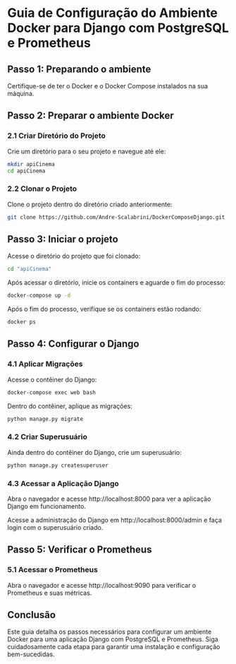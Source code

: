 # Guia de Configuração do Ambiente Docker para Django com PostgreSQL e Prometheus

## Passo 1: Preparando o ambiente

Certifique-se de ter o Docker e o Docker Compose instalados na sua máquina.

## Passo 2: Preparar o ambiente Docker

### 2.1 Criar Diretório do Projeto

Crie um diretório para o seu projeto e navegue até ele:

```bash
mkdir apiCinema
cd apiCinema
```
### 2.2 Clonar o Projeto
Clone o projeto dentro do diretório criado anteriormente:

```bash
git clone https://github.com/Andre-Scalabrini/DockerComposeDjango.git
```

## Passo 3: Iniciar o projeto
Acesse o diretório do projeto que foi clonado:

```bash
cd "apiCinema"
```
Após acessar o diretório, inicie os containers e aguarde o fim do processo:

```bash
docker-compose up -d
```
Após o fim do processo, verifique se os containers estão rodando:

```bash
docker ps
```
## Passo 4: Configurar o Django


### 4.1 Aplicar Migrações
Acesse o contêiner do Django:

```bash
docker-compose exec web bash
```
Dentro do contêiner, aplique as migrações:

```bash
python manage.py migrate
```
### 4.2 Criar Superusuário
Ainda dentro do contêiner do Django, crie um superusuário:

```bash
python manage.py createsuperuser
```
### 4.3 Acessar a Aplicação Django
Abra o navegador e acesse http://localhost:8000 para ver a aplicação Django em funcionamento.

Acesse a administração do Django em http://localhost:8000/admin e faça login com o superusuário criado.

## Passo 5: Verificar o Prometheus
### 5.1 Acessar o Prometheus
Abra o navegador e acesse http://localhost:9090 para verificar o Prometheus e suas métricas.

## Conclusão
Este guia detalha os passos necessários para configurar um ambiente Docker para uma aplicação Django com PostgreSQL e Prometheus. Siga cuidadosamente cada etapa para garantir uma instalação e configuração bem-sucedidas.
